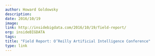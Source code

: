 ```yaml
---
author: Howard Goldowsky
description:
date: 2016/10/19
image:
link: http://insidebigdata.com/2016/10/19/field-report/
org: insideBIGDATA
tags:
title: "Field Report: O’Reilly Artificial Intelligence Conference"
type: link
---
```

